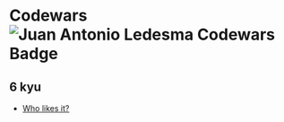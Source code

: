 # Codewars ![Juan Antonio Ledesma Codewars Badge](https://www.codewars.com/users/juan-antonio-ledesma/badges/large)

## 6 kyu

- [Who likes it?](./who-likes-it/README.md)
